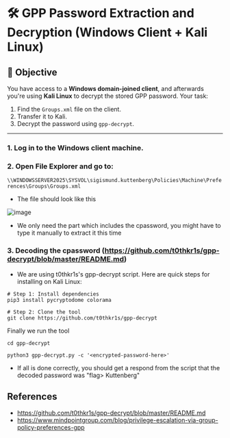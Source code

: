 # 🛠️ GPP Password Extraction and Decryption (Windows Client + Kali Linux)

## 🎯 Objective

You have access to a **Windows domain-joined client**, and afterwards you're using **Kali Linux** to decrypt the stored GPP password. Your task:

1. Find the `Groups.xml` file on the client.
2. Transfer it to Kali.
3. Decrypt the password using `gpp-decrypt`.

---

### 1. Log in to the Windows client machine.
### 2. Open **File Explorer** and go to:
`\\WINDOWSSERVER2025\SYSVOL\sigismund.kuttenberg\Policies\Machine\Preferences\Groups\Groups.xml`

- The file should look like this

![image](https://github.com/user-attachments/assets/81ca2dcf-b066-4c6b-a73c-89c152f8e6aa)

- We only need the part which includes the cpassword, you might have to type it manually to extract it this time

### 3. Decoding the cpassword (https://github.com/t0thkr1s/gpp-decrypt/blob/master/README.md)
- We are using t0thkr1s's gpp-decrypt script. Here are quick steps for installing on Kali Linux:

```
# Step 1: Install dependencies
pip3 install pycryptodome colorama

# Step 2: Clone the tool
git clone https://github.com/t0thkr1s/gpp-decrypt
```

Finally we run the tool
```
cd gpp-decrypt

python3 gpp-decrypt.py -c '<encrypted-password-here>'
```

- If all is done correctly, you should get a respond from the script that the decoded password was "flag> Kuttenberg"

## References
- https://github.com/t0thkr1s/gpp-decrypt/blob/master/README.md
- https://www.mindpointgroup.com/blog/privilege-escalation-via-group-policy-preferences-gpp
